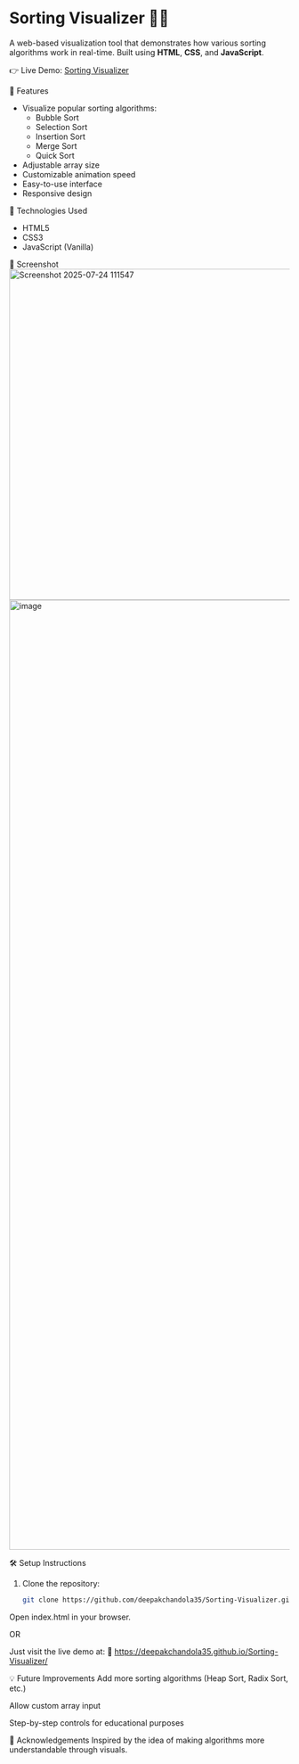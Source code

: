 # Sorting Visualizer 🔢✨

A web-based visualization tool that demonstrates how various sorting algorithms work in real-time. Built using **HTML**, **CSS**, and **JavaScript**.

👉 Live Demo: [Sorting Visualizer](https://deepakchandola35.github.io/Sorting-Visualizer/)

 📌 Features

- Visualize popular sorting algorithms:
  - Bubble Sort
  - Selection Sort
  - Insertion Sort
  - Merge Sort
  - Quick Sort
- Adjustable array size
- Customizable animation speed
- Easy-to-use interface
- Responsive design

🚀 Technologies Used

- HTML5
- CSS3
- JavaScript (Vanilla)

📸 Screenshot
<img width="2872" height="594" alt="Screenshot 2025-07-24 111547" src="https://github.com/user-attachments/assets/8899ed8b-9309-4655-91c5-b0bd7e563b63" />
<img width="2880" height="1704" alt="image" src="https://github.com/user-attachments/assets/33d7e9e9-020e-4608-bc12-4b698ed653bf" />

🛠️ Setup Instructions

1. Clone the repository:
   ```bash
   git clone https://github.com/deepakchandola35/Sorting-Visualizer.git
Open index.html in your browser.

OR

Just visit the live demo at:
🔗 https://deepakchandola35.github.io/Sorting-Visualizer/

💡 Future Improvements
Add more sorting algorithms (Heap Sort, Radix Sort, etc.)

Allow custom array input

Step-by-step controls for educational purposes

🙌 Acknowledgements
Inspired by the idea of making algorithms more understandable through visuals.
